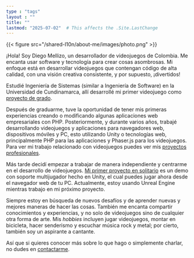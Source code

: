 ```yaml
---
type : "tags"
layout : ""
title: ""
lastmod: "2025-07-02"  # This affects the .Site.LastChange
---
```


{{< figure src="/shared-l10n/about-me/images/photo.png" >}}

¡Hola! Soy Diego Mellizo, un desarrollador de videojuegos de Colombia.
Me encanta usar software y tecnología para crear cosas asombrosas.
Mi enfoque está en desarrollar videojuegos que contengan código de alta calidad, con una visión creativa consistente, y por supuesto, ¡divertidos!

Estudié Ingeniería de Sistemas (similar a Ingeniería de Software) en la Universidad de Cundinamarca, allí desarrollé mi primer videojuego como [proyecto de grado](/es/personal-projects/degree-project/).

Después de graduarme, tuve la oportunidad de tener mis primeras experiencias creando o modificando algunas aplicaciones web empresariales con PHP.
Posteriormente, y durante varios años, trabajé desarrollando videojuegos y aplicaciones para navegadores web, dispositivos móviles y PC, esto utilizando Unity o tecnologías web, principalmente PHP para las aplicaciones y Phaser.js para los videojuegos.
Para ver mi trabajo relacionado con videojuegos puedes ver mis [proyectos profesionales](/es/professional-projects/).

Más tarde decidí empezar a trabajar de manera independiente y centrarme en el desarrollo de videojuegos.
[Mi primer proyecto en solitario](/es/personal-projects/tank-blast-arena-2d/) es un demo con soporte multijugador hecho en Unity, el cual puedes jugar ahora desde el navegador web de tu PC.
Actualmente, estoy usando Unreal Engine mientras trabajo en mi próximo proyecto.

Siempre estoy en búsqueda de nuevos desafíos y de aprender nuevas y mejores maneras de hacer las cosas.
También me encanta compartir conocimientos y experiencias, y no solo de videojuegos sino de cualquier otra forma de arte.
Mis *hobbies* incluyen jugar videojuegos, montar en bicicleta, hacer senderismo y escuchar música rock y metal; por cierto, también soy un aspirante a cantante.

Así que si quieres conocer más sobre lo que hago o simplemente charlar, no dudes en [contactarme](/es/contact-me/).
